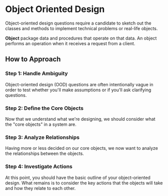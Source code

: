 # Object Oriented Design

Object-oriented design questions require a candidate to sketch out the classes and methods to implement technical problems or real-life objects.

**Object** package data and procedures that operate on that data. An object performs an operation when it receives a request from a client.

## How to Approach

### Step 1: Handle Ambiguity

Object-oriented design (OOD) questions are often intentionally vague in order to test whether you'll make assumptions or if you'll ask clarifying questions.

### Step 2: Define the Core Objects

Now that we understand what we're designing, we should consider what the "core objects" in a system are.

### Step 3: Analyze Relationships

Having more or less decided on our core objects, we now want to analyze the relationships between the objects.

### Step 4: Investigate Actions

At this point, you should have the basic outline of your object-oriented design. What remains is to consider the key actions that the objects will take and how they relate to each other.

##

